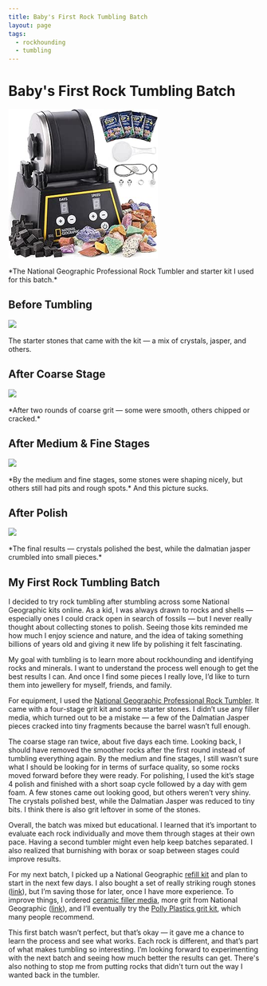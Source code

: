 ```yaml
---
title: Baby's First Rock Tumbling Batch
layout: page
tags:
  - rockhounding
  - tumbling
---
```

# Baby's First Rock Tumbling Batch  
<p><img src="National Geographic Professional Rock Tumbler.jpg"></p>
*The National Geographic Professional Rock Tumbler and starter kit I used for this batch.*  

## Before Tumbling
<p><img src="https://spectrumsyntax.netlify.app/assets/Rockhound - 1 of 4.jpeg"></p>
The starter stones that came with the kit — a mix of crystals, jasper, and others.

## After Coarse Stage
<p><img src="https://spectrumsyntax.netlify.app/assets/Rockhound - 2 of 4.jpeg"></p>
*After two rounds of coarse grit — some were smooth, others chipped or cracked.*  

## After Medium & Fine Stages
<p><img src="https://spectrumsyntax.netlify.app/assets/Rockhound - 3 of 4.jpeg"></p>
*By the medium and fine stages, some stones were shaping nicely, but others still had pits and rough spots.* And this picture sucks.

## After Polish
<p><img src="https://spectrumsyntax.netlify.app/assets/Rockhound - 4 of 4.jpeg"></p>
*The final results — crystals polished the best, while the dalmatian jasper crumbled into small pieces.*  

## My First Rock Tumbling Batch

I decided to try rock tumbling after stumbling across some National Geographic kits online. As a kid, I was always drawn to rocks and shells — especially ones I could crack open in search of fossils — but I never really thought about collecting stones to polish. Seeing those kits reminded me how much I enjoy science and nature, and the idea of taking something billions of years old and giving it new life by polishing it felt fascinating.

My goal with tumbling is to learn more about rockhounding and identifying rocks and minerals. I want to understand the process well enough to get the best results I can. And once I find some pieces I really love, I’d like to turn them into jewellery for myself, friends, and family.

For equipment, I used the [National Geographic Professional Rock Tumbler](https://www.amazon.ca/NATIONAL-GEOGRAPHIC-Professional-Rock-Tumbler/dp/B086Z83SV5/ref=sr17). It came with a four-stage grit kit and some starter stones. I didn’t use any filler media, which turned out to be a mistake — a few of the Dalmatian Jasper pieces cracked into tiny fragments because the barrel wasn’t full enough.

The coarse stage ran twice, about five days each time. Looking back, I should have removed the smoother rocks after the first round instead of tumbling everything again. By the medium and fine stages, I still wasn’t sure what I should be looking for in terms of surface quality, so some rocks moved forward before they were ready. For polishing, I used the kit’s stage 4 polish and finished with a short soap cycle followed by a day with gem foam. A few stones came out looking good, but others weren’t very shiny. The crystals polished best, while the Dalmatian Jasper was reduced to tiny bits. I think there is also grit leftover in some of the stones.

Overall, the batch was mixed but educational. I learned that it’s important to evaluate each rock individually and move them through stages at their own pace. Having a second tumbler might even help keep batches separated. I also realized that burnishing with borax or soap between stages could improve results.

For my next batch, I picked up a National Geographic [refill kit](https://www.amazon.ca/dp/B07H7WFWYT) and plan to start in the next few days. I also bought a set of really striking rough stones ([link](https://www.amazon.ca/dp/B07VZDCPQG)), but I’m saving those for later, once I have more experience. To improve things, I ordered [ceramic filler media](https://www.amazon.ca/dp/B0DFWYF6JT), more grit from National Geographic ([link](https://www.amazon.ca/National-Geographic-Tumbler-Polish-Refill/dp/B0DTWQGB91/ref=sr15)), and I’ll eventually try the [Polly Plastics grit kit](https://www.amazon.ca/Polly-Plastics-Tumbler-Tumbling-Resealable/dp/B01MTEB7SA/ref=sr14), which many people recommend.

This first batch wasn’t perfect, but that’s okay — it gave me a chance to learn the process and see what works. Each rock is different, and that’s part of what makes tumbling so interesting. I’m looking forward to experimenting with the next batch and seeing how much better the results can get. There's also nothing to stop me from putting rocks that didn't turn out the way I wanted back in the tumbler.
